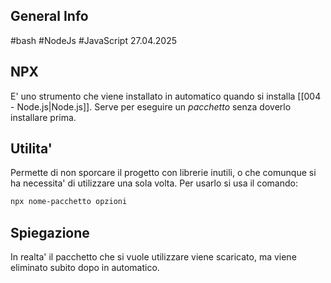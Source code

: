 ## General Info
 #bash
 #NodeJs
 #JavaScript
27.04.2025

## NPX
E' uno strumento che viene installato in automatico quando si installa [[004 - Node.js|Node.js]].
Serve per eseguire un *pacchetto* senza doverlo installare prima.

## Utilita'
Permette di non sporcare il progetto con librerie inutili, o che comunque si ha necessita' di utilizzare una sola volta.
Per usarlo si usa il comando:
```bash
npx nome-pacchetto opzioni
```

## Spiegazione
In realta' il pacchetto che si vuole utilizzare viene scaricato, ma viene eliminato subito dopo in automatico.